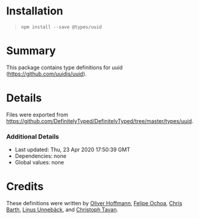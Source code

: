 # Installation
> `npm install --save @types/uuid`

# Summary
This package contains type definitions for uuid (https://github.com/uuidjs/uuid).

# Details
Files were exported from https://github.com/DefinitelyTyped/DefinitelyTyped/tree/master/types/uuid.

### Additional Details
 * Last updated: Thu, 23 Apr 2020 17:50:39 GMT
 * Dependencies: none
 * Global values: none

# Credits
These definitions were written by [Oliver Hoffmann](https://github.com/iamolivinius), [Felipe Ochoa](https://github.com/felipeochoa), [Chris Barth](https://github.com/cjbarth), [Linus Unnebäck](https://github.com/LinusU), and [Christoph Tavan](https://github.com/ctavan).
